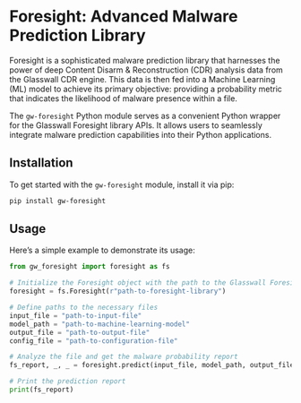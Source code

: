 # Foresight: Advanced Malware Prediction Library

Foresight is a sophisticated malware prediction library that harnesses the power of deep Content Disarm & 
Reconstruction (CDR) analysis data from the Glasswall CDR engine. This data is then fed into a 
Machine Learning (ML) model to achieve its primary objective: providing a probability metric that indicates the 
likelihood of malware presence within a file.

The `gw-foresight` Python module serves as a convenient Python wrapper for the Glasswall Foresight library APIs. 
It allows users to seamlessly integrate malware prediction capabilities into their Python applications.

## Installation

To get started with the `gw-foresight` module, install it via pip:

```sh
pip install gw-foresight
```

## Usage
Here’s a simple example to demonstrate its usage:

```python
from gw_foresight import foresight as fs

# Initialize the Foresight object with the path to the Glasswall Foresight library
foresight = fs.Foresight(r"path-to-foresight-library")

# Define paths to the necessary files
input_file = "path-to-input-file"
model_path = "path-to-machine-learning-model"
output_file = "path-to-output-file"
config_file = "path-to-configuration-file"

# Analyze the file and get the malware probability report
fs_report, _, _ = foresight.predict(input_file, model_path, output_file, config_file)

# Print the prediction report
print(fs_report)
```